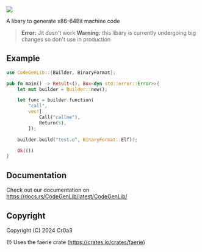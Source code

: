 <img src="https://github.com/Toni-Graphics/CodeGenLib/assets/127748753/83223f5c-72f0-4b20-8380-dd9ec075551b">

A libary to generate x86-64Bit machine code

> **Error:** Jit dosn't work
> **Warning:** this libary is currently undergoing big changes so don't use in production

## Example
```rust
use CodeGenLib::{Builder, BinaryFormat};

pub fn main() -> Result<(), Box<dyn std::error::Error>>{
    let mut builder = Builder::new();

    let func = builder.function(
        "call",
        vec![
            Call("callme"),
            Return(5),
        ]);

    builder.build("test.o", BinaryFormat::Elf)?;

    Ok(())
}
```

## Documentation
Check out our documentation on https://docs.rs/CodeGenLib/latest/CodeGenLib/

## Copyright
Copyright (C) 2024 Cr0a3

(!) Uses the faerie crate (https://crates.io/crates/faerie)